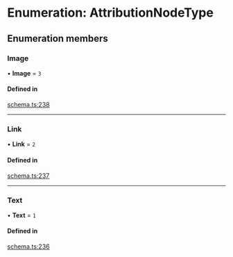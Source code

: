 # Enumeration: AttributionNodeType

## Enumeration members

### Image

• **Image** = `3`

#### Defined in

[schema.ts:238](https://github.com/coda/packs-sdk/blob/main/schema.ts#L238)

___

### Link

• **Link** = `2`

#### Defined in

[schema.ts:237](https://github.com/coda/packs-sdk/blob/main/schema.ts#L237)

___

### Text

• **Text** = `1`

#### Defined in

[schema.ts:236](https://github.com/coda/packs-sdk/blob/main/schema.ts#L236)
